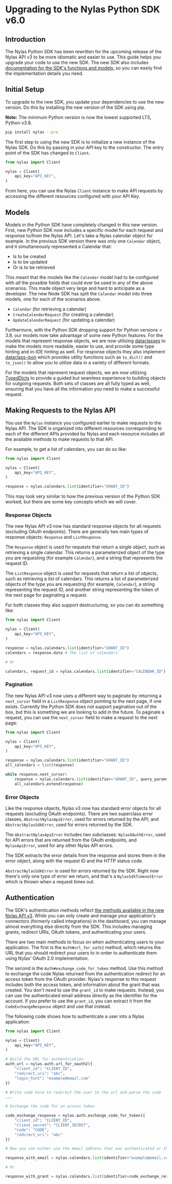 # Upgrading to the Nylas Python SDK v6.0

## Introduction

The Nylas Python SDK has been rewritten for the upcoming release of the Nylas API v3 to be more idiomatic and easier to use. This guide helps you upgrade your code to use the new SDK. The new SDK also includes [documentation for the SDK's functions and models,](https://nylas-python-sdk-reference.pages.dev/) so you can easily find the implementation details you need.

## Initial Setup

To upgrade to the new SDK, you update your dependencies to use the new version. Do this by installing the new version of the SDK using pip.

**Note:** The minimum Python version is now the lowest supported LTS, Python v3.8.

```bash
pip install nylas --pre
```

The first step to using the new SDK is to initialize a new instance of the Nylas SDK. Do this by passing in your API key to the constructor. The entry point of the SDK has changed to `Client`.

```python
from nylas import Client

nylas = Client(
    api_key="API_KEY",
)
```

From here, you can use the Nylas  `Client` instance to make API requests by accessing the different resources configured with your API Key.

## Models

Models in the Python SDK have completely changed in this new version. First, new Python SDK now includes a specific model for each request and response to/from the Nylas API. Let's take a Nylas calendar object for example. In the previous SDK version there was only one `Calendar` object, and it simultaneously represented a Calendar that:

- Is to be created
- Is to be updated
- Or is to be retrieved

This meant that the models like the `Calendar` model had to be configured with _all_ the possible fields that could ever be used in any of the above scenarios. This made object very large and hard to anticipate as a developer. The new Node SDK has split the `Calendar` model into three models, one for each of the scenarios above.

- `Calendar` (for retrieving a calendar)
- `CreateCalenderRequest` (for creating a calendar)
- `UpdateCalendarRequest` (for updating a calendar)

Furthermore, with the Python SDK dropping support for Python versions < 3.8, our models now take advantage of some new Python features. For the models that represent response objects, we are now utilizing [dataclasses](https://docs.python.org/3/library/dataclasses.html) to make the models more readable, easier to use, and provide some type hinting and in-IDE hinting as well. For response objects they also implement [dataclass-json](https://pypi.org/project/dataclasses-json/) which provides utility functions such as `to_dict()` and `to_json()` to allow you to utilize data in a variety of different formats.

For the models that represent request objects, we are now utilizing [TypedDicts](https://docs.python.org/3/library/typing.html#typing.TypedDict) to provide a guided but seamless experience to building objects for outgoing requests. Both sets of classes are all fully typed as well, ensuring that you have all the information you need to make a successful request.

## Making Requests to the Nylas API

You use the `Nylas` instance you configured earlier to make requests to the Nylas API. The SDK is organized into different resources corresponding to each of the different APIs provided by Nylas and each resource includes all the available methods to make requests to that API.

For example, to get a list of calendars, you can do so like:

```python
from nylas import Client

nylas = Client(
    api_key="API_KEY",
)

response = nylas.calendars.list(identifier="GRANT_ID")
```

This may look very similar to how the previous version of the Python SDK worked, but there are some key concepts which we will cover.

### Response Objects

The new Nylas API v3 now has standard response objects for all requests (excluding OAuth endpoints). There are generally two main types of response objects: `Response` and `ListResponse`.

The `Response` object is used for requests that return a single object, such as retrieving a single calendar. This returns a parameterized object of the type you are requesting (for example `Calendar`), and a string that represents the request ID.

The `ListResponse` object is used for requests that return a list of objects, such as retrieving a _list_ of calendars. This returns a list of parameterized objects of the type you are requesting (for example, `Calendar`), a string representing the request ID, and another string representing the token of the next page for paginating a request.

For both classes they also support destructuring, so you can do something like:

```python
from nylas import Client

nylas = Client(
    api_key="API_KEY",
)

response = nylas.calendars.list(identifier="GRANT_ID")
calendars = response.data # The list of calendars

# Or

calendars, request_id = nylas.calendars.list(identifier="CALENDAR_ID") # The list of calendars and the request ID
```

### Pagination

The new Nylas API v3 now uses a different way to paginate by returning a `next_cursor` field in a `ListResponse` object pointing to the next page, if one exists. Currently the Python SDK does not support pagination out of the box, but this is something we are looking to add in the future. To paginate a request, you can use the `next_cursor` field to make a request to the next page:

```python
from nylas import Client

nylas = Client(
    api_key="API_KEY",
)

response = nylas.calendars.list(identifier="GRANT_ID")
all_calendars = list(response)

while response.next_cursor:
    response = nylas.calendars.list(identifier="GRANT_ID", query_params={"page_token": response.next_cursor})
    all_calendars.extend(response)
```

### Error Objects

Like the response objects, Nylas v3 now has standard error objects for all requests (excluding OAuth endpoints). There are two superclass error classes, `AbstractNylasApiError`, used for errors returned by the API, and `AbstractNylasSdkError`, used for errors returned by the SDK.

The `AbstractNylasApiError` includes two subclasses: `NylasOAuthError`, used for API errors that are returned from the OAuth endpoints, and `NylasApiError`, used for any other Nylas API errors.

The SDK extracts the error details from the response and stores them in the error object, along with the request ID and the HTTP status code.

`AbstractNylasSdkError` is used for errors returned by the SDK. Right now there's only one type of error we return, and that's a `NylasSdkTimeoutError` which is thrown when a request times out.

## Authentication

The SDK's authentication methods reflect [the methods available in the new Nylas API v3](https://developer.nylas.com/docs/developer-guide/v3-authentication/). While you can only create and manage your application's connectors (formerly called integrations) in the dashboard, you can manage almost everything else directly from the SDK. This includes managing grants, redirect URIs, OAuth tokens, and authenticating your users.

There are two main methods to focus on when authenticating users to your application. The first is the `Auth#url_for_oath2` method, which returns the URL that you should redirect your users to in order to authenticate them using Nylas' OAuth 2.0 implementation.

The second is the `Auth#exchange_code_for_token` method. Use this method to exchange the code Nylas returned from the authentication redirect for an access token from the OAuth provider. Nylas's response to this request includes both the access token, and information about the grant that was created.  You don't _need_ to use the `grant_id` to make requests. Instead, you can use the authenticated email address directly as the identifier for the account. If you prefer to use the `grant_id`, you can extract it from the `CodeExchangeResponse` object and use that instead.

The following code shows how to authenticate a user into a Nylas application:

```python
from nylas import Client

nylas = Client(
    api_key="API_KEY",
)

# Build the URL for authentication
auth_url = nylas.auth.url_for_oauth2({
    "client_id": "CLIENT_ID",
    "redirect_uri": "abc",
    "login_hint": "example@email.com"
})

# Write code here to redirect the user to the url and parse the code
...

# Exchange the code for an access token

code_exchange_response = nylas.auth.exchange_code_for_token({
    "client_id": "CLIENT_ID",
    "client_secret": "CLIENT_SECRET",
    "code": "CODE",
    "redirect_uri": "abc"
})

# Now you can either use the email address that was authenticated or the grant ID in the response as the identifier

response_with_email = nylas.calendars.list(identifier="example@email.com")

# Or

response_with_grant = nylas.calendars.list(identifier=code_exchange_response.grant_id)
```
